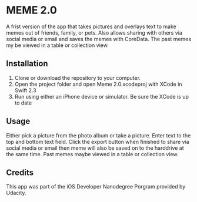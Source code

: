 # MEME 2.0

A frist version of the app that takes pictures and overlays text to make memes out of friends, family, or pets. 
Also allows sharing with others via social media or email and saves the memes with CoreData. The past memes my 
be viewed in a table or collection view.

## Installation

1. Clone or download the repository to your computer.
2. Open the project folder and open Meme 2.0.xcodeproj with XCode in Swift 2.3
3. Run using either an iPhone device or simulator. Be sure the XCode is up to date

## Usage

Either pick a picture from the photo album or take a picture. Enter text to the top and bottom text field.
Click the export button when finished to share via social media or email then meme will also be saved on to the 
harddrive at the same time. Past memes maybe viewed in a table or collection view. 

## Credits

This app was part of the iOS Developer Nanodegree Porgram provided by Udacity.
